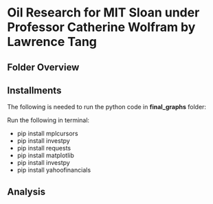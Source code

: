# Oil Research for MIT Sloan under Professor Catherine Wolfram by Lawrence Tang

## Folder Overview

## Installments

The following is needed to run the python code in **final_graphs** folder:

Run the following in terminal:
- pip install mplcursors
- pip install investpy
- pip install requests
- pip install matplotlib
- pip install investpy
- pip install yahoofinancials

## **Analysis**

